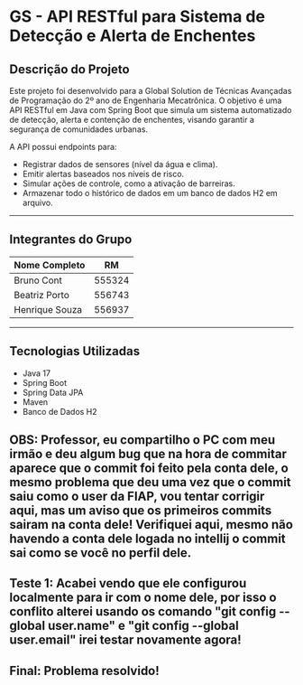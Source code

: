 # GS - API RESTful para Sistema de Detecção e Alerta de Enchentes

## Descrição do Projeto

Este projeto foi desenvolvido para a Global Solution de Técnicas Avançadas de Programação do 2º ano de Engenharia Mecatrônica. O objetivo é uma API RESTful em Java com Spring Boot que simula um sistema automatizado de detecção, alerta e contenção de enchentes, visando garantir a segurança de comunidades urbanas.

A API possui endpoints para:
- Registrar dados de sensores (nível da água e clima).
- Emitir alertas baseados nos níveis de risco.
- Simular ações de controle, como a ativação de barreiras.
- Armazenar todo o histórico de dados em um banco de dados H2 em arquivo.

---

## Integrantes do Grupo

| Nome Completo  | RM |
|----------------|----|
| Bruno Cont     | 555324 |
| Beatriz Porto  | 556743 |
| Henrique Souza | 556937 |

---

## Tecnologias Utilizadas

- Java 17
- Spring Boot
- Spring Data JPA
- Maven
- Banco de Dados H2

## OBS: Professor, eu compartilho o PC com meu irmão e deu algum bug que na hora de commitar aparece que o commit foi feito pela conta dele, o mesmo problema que deu uma vez que o commit saiu como o user da FIAP, vou tentar corrigir aqui, mas um aviso que os primeiros commits sairam na conta dele! Verifiquei aqui, mesmo não havendo a conta dele logada no intellij o commit sai como se você no perfil dele.

## Teste 1: Acabei vendo que ele configurou localmente para ir com o nome dele, por isso o conflito alterei usando os comando "git config --global user.name" e "git config --global user.email" irei testar novamente agora!

## Final: Problema resolvido!